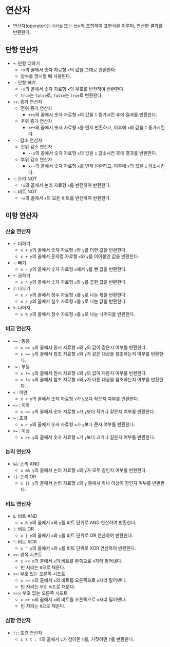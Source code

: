 # 연산자

- 연산자(operator)는 `리터럴` 또는 `변수`와 조합하여 표현식을 이루며, 연산한 결과를 반환한다.

## 단항 연산자

- `+`: 단항 더하기
  - `+x`의 꼴에서 숫자 자료형 `x`의 값을 그대로 반환한다.
  - 양수를 명시할 때 사용된다.
- `-`: 단항 빼기
  - `-x`의 꼴에서 숫자 자료형 `x`의 부호를 반전하여 반환한다.
  - `true`는 `false`로, `false`는 `true`로 변환된다.
- `++`: 증가 연산자
  - 전위 증가 연산자
    - `++x`의 꼴에서 숫자 자료형 `x`의 값을 `1` 증가시킨 후에 결과를 반환한다.
  - 후위 증가 연산자
    - `x++`의 꼴에서 숫자 자료형 `x`를 먼저 반환하고, 이후에 `x`의 값을 `1` 증가시킨다.
- `--`: 감소 연산자
  - 전위 감소 연산자
    - `--x`의 꼴에서 숫자 자료형 `x`의 값을 `1` 감소시킨 후에 결과를 반환한다.
  - 후위 감소 연산자
    - `x--`의 꼴에서 숫자 자료형 `x`를 먼저 반환하고, 이후에 `x`의 값을 `1` 감소시킨다.
- `!`: 논리 NOT
  - `!x`의 꼴에서 논리 자료형 `x`를 반전하여 반환한다.
- `~`: 비트 NOT
  - `~x`의 꼴에서 `x`의 모든 비트를 반전하여 반환한다.

## 이항 연산자

### 산술 연산자

- `+`: 더하기
  - `x + y`의 꼴에서 숫자 자료형 `x`와 `y`를 더한 값을 반환한다.
  - `x + y`의 꼴에서 문자열 자료형 `x`와 `y`를 이어붙인 값을 반환한다.
- `-`: 빼기
  - `x - y`의 꼴에서 숫자 자료형 `x`에서 `y`를 뺀 값을 반환한다.
- `*`: 곱하기
  - `x * y`의 꼴에서 숫자 자료형 `x`와 `y`를 곱한 값을 반환한다.
- `/`: 나누기
  - `x / y`의 꼴에서 정수 자료형 `x`를 `y`로 나눈 몫을 반환한다.
  - `x / y`의 꼴에서 실수 자료형 `x`를 `y`로 나눈 값을 반환한다.
- `%`: 나머지
  - `x % y`의 꼴에서 정수 자료형 `x`를 `y`로 나눈 나머지을 반환한다.

### 비교 연산자

- `==` : 동등
  - `x == y`의 꼴에서 원시 자료형 `x`와 `y`의 값이 같은지 여부를 반환한다.
  - `x == y`의 꼴에서 참조 자료형 `x`와 `y`가 같은 대상을 참조하는지 여부를 반환한다.
- `!=` : 부등
  - `x != y`의 꼴에서 원시 자료형 `x`와 `y`의 값이 다른지 여부를 반환한다.
  - `x != y`의 꼴에서 참조 자료형 `x`와 `y`가 다른 대상을 참조하는지 여부를 반환한다.
- `<` : 미만
  - `x < y`의 꼴에서 숫자 자료형 `x`가 `y`보다 작은지 여부를 반환한다.
- `<=` : 이하
  - `x <= y`의 꼴에서 숫자 자료형 `x`가 `y`보다 작거나 같은지 여부를 반환한다.
- `>` : 초과
  - `x > y`의 꼴에서 숫자 자료형 `x`가 `y`보다 큰지 여부를 반환한다.
- `>=` : 이상
  - `x >= y`의 꼴에서 숫자 자료형 `x`가 `y`보다 크거나 같은지 여부를 반환한다.

### 논리 연산자

- `&&`: 논리 AND
  - `x && y`의 꼴에서 논리 자료형 `x`와 `y`가 모두 참인지 여부를 반환한다.
- `||`: 논리 OR
  - `x || y`의 꼴에서 논리 자료형 `x`와 `y` 중에서 하나 이상이 참인지 여부를 반환한다.

### 비트 연산자

- `&`: 비트 AND
  - `x & y`의 꼴에서 `x`와 `y`를 비트 단위로 AND 연산하여 반환한다.
- `|`: 비트 OR
  - `x | y`의 꼴에서 `x`와 `y`를 비트 단위로 OR 연산하여 반환한다.
- `^`: 비트 XOR
  - `x ^ y`의 꼴에서 `x`와 `y`를 비트 단위로 XOR 연산하여 반환한다.
- `<<`: 왼쪽 시프트
  - `x << n`의 꼴에서 `x`의 비트를 왼쪽으로 `n`자리 밀어낸다.
  - 빈 자리는 `0`으로 채운다.
- `>>`: 부호 있는 오른쪽 시프트
  - `x >> n`의 꼴에서 `x`의 비트를 오른쪽으로 `n`자리 밀어낸다.
  - 빈 자리는 `부호 비트`로 채운다.
- `>>>`: 부호 없는 오른쪽 시프트
  - `x >> n`의 꼴에서 `x`의 비트를 오른쪽으로 `n`자리 밀어낸다.
  - 빈 자리는 `0`으로 채운다.

### 삼항 연산자

- `?:`: 조건 연산자
  - `c ? t : f`의 꼴에서 `c`가 참이면 `t`를, 거짓이면 `f`를 반환한다.
